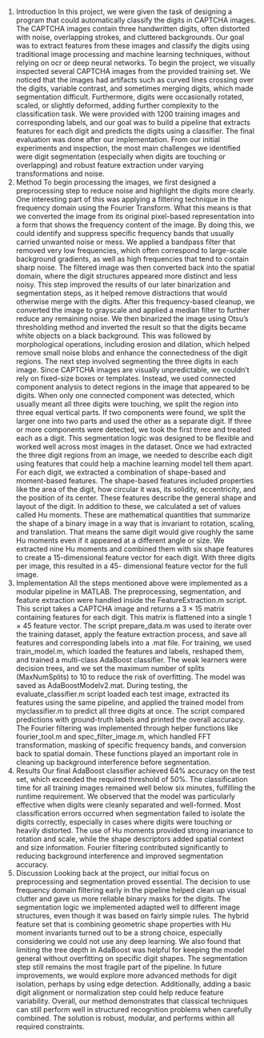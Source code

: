 1. Introduction
In this project, we were given the task of designing a program that could automatically
classify the digits in CAPTCHA images. The CAPTCHA images
contain three handwritten digits, often distorted with noise, overlapping strokes,
and cluttered backgrounds. Our goal was to extract features from these images
and classify the digits using traditional image processing and machine learning
techniques, without relying on ocr or deep neural networks.
To begin the project, we visually inspected several CAPTCHA images from the
provided training set. We noticed that the images had artifacts such as curved lines
crossing over the digits, variable contrast, and sometimes merging digits, which
made segmentation difficult. Furthermore, digits were occasionally rotated, scaled,
or slightly deformed, adding further complexity to the classification task.
We were provided with 1200 training images and corresponding labels, and our goal
was to build a pipeline that extracts features for each digit and predicts the digits
using a classifier. The final evaluation was done after our implementation. From
our initial experiments and inspection, the most main challenges we identified were
digit segmentation (especially when digits are touching or overlapping) and robust
feature extraction under varying transformations and noise.
2. Method
To begin processing the images, we first designed a preprocessing step to reduce
noise and highlight the digits more clearly. One interesting part of this was applying
a filtering technique in the frequency domain using the Fourier Transform.
What this means is that we converted the image from its original pixel-based representation
into a form that shows the frequency content of the image. By doing
this, we could identify and suppress specific frequency bands that usually carried
unwanted noise or mess. We applied a bandpass filter that removed very low frequencies,
which often correspond to large-scale background gradients, as well as
high frequencies that tend to contain sharp noise. The filtered image was then
converted back into the spatial domain, where the digit structures appeared more
distinct and less noisy. This step improved the results of our later binarization and
segmentation steps, as it helped remove distractions that would otherwise merge
with the digits.
After this frequency-based cleanup, we converted the image to grayscale and applied
a median filter to further reduce any remaining noise. We then binarized the
image using Otsu’s thresholding method and inverted the result so that the digits
became white objects on a black background. This was followed by morphological
operations, including erosion and dilation, which helped remove small noise blobs
and enhance the connectedness of the digit regions.
The next step involved segmenting the three digits in each image. Since CAPTCHA
images are visually unpredictable, we couldn’t rely on fixed-size boxes or templates.
Instead, we used connected component analysis to detect regions in the image that
appeared to be digits. When only one connected component was detected, which
usually meant all three digits were touching, we split the region into three equal
vertical parts. If two components were found, we split the larger one into two parts
and used the other as a separate digit. If three or more components were detected,
we took the first three and treated each as a digit. This segmentation logic was
designed to be flexible and worked well across most images in the dataset.
Once we had extracted the three digit regions from an image, we needed to describe
each digit using features that could help a machine learning model tell them apart.
For each digit, we extracted a combination of shape-based and moment-based
features. The shape-based features included properties like the area of the digit,
how circular it was, its solidity, eccentricity, and the position of its center. These
features describe the general shape and layout of the digit. In addition to these, we
calculated a set of values called Hu moments. These are mathematical quantities
that summarize the shape of a binary image in a way that is invariant to rotation,
scaling, and translation. That means the same digit would give roughly the same
Hu moments even if it appeared at a different angle or size. We extracted nine Hu
moments and combined them with six shape features to create a 15-dimensional
feature vector for each digit. With three digits per image, this resulted in a 45-
dimensional feature vector for the full image.
3. Implementation
All the steps mentioned above were implemented as a modular pipeline in MATLAB.
The preprocessing, segmentation, and feature extraction were handled inside
the FeatureExtraction.m script. This script takes a CAPTCHA image and returns
a 3 × 15 matrix containing features for each digit. This matrix is flattened
into a single 1 × 45 feature vector.
The script prepare_data.m was used to iterate over the training dataset, apply
the feature extraction process, and save all features and corresponding labels
into a .mat file. For training, we used train_model.m, which loaded the features
and labels, reshaped them, and trained a multi-class AdaBoost classifier.
The weak learners were decision trees, and we set the maximum number of splits
(MaxNumSplits) to 10 to reduce the risk of overfitting. The model was saved as
AdaBoostModelv2.mat.
During testing, the evaluate_classifier.m script loaded each test image, extracted
its features using the same pipeline, and applied the trained model from
myclassifier.m to predict all three digits at once. The script compared predictions
with ground-truth labels and printed the overall accuracy.
The Fourier filtering was implemented through helper functions like fourier_tool.m
and spec_filter_image.m, which handled FFT transformation, masking of specific
frequency bands, and conversion back to spatial domain. These functions
played an important role in cleaning up background interference before segmentation.
4. Results
Our final AdaBoost classifier achieved 64% accuracy on the test set, which exceeded
the required threshold of 50%. The classification time for all training images remained
well below six minutes, fulfilling the runtime requirement. We observed
that the model was particularly effective when digits were cleanly separated and
well-formed. Most classification errors occurred when segmentation failed to isolate
the digits correctly, especially in cases where digits were touching or heavily
distorted. The use of Hu moments provided strong invariance to rotation and scale,
while the shape descriptors added spatial context and size information. Fourier filtering
contributed significantly to reducing background interference and improved
segmentation accuracy.
5. Discussion
Looking back at the project, our initial focus on preprocessing and segmentation
proved essential. The decision to use frequency domain filtering early in the
pipeline helped clean up visual clutter and gave us more reliable binary masks for
the digits. The segmentation logic we implemented adapted well to different image
structures, even though it was based on fairly simple rules. The hybrid feature set
that is combining geometric shape properties with Hu moment invariants turned
out to be a strong choice, especially considering we could not use any deep learning.
We also found that limiting the tree depth in AdaBoost was helpful for keeping
the model general without overfitting on specific digit shapes. The segmentation
step still remains the most fragile part of the pipeline. In future improvements, we
would explore more advanced methods for digit isolation, perhaps by using edge
detection. Additionally, adding a basic digit alignment or normalization step could
help reduce feature variability. Overall, our method demonstrates that classical
techniques can still perform well in structured recognition problems when carefully
combined. The solution is robust, modular, and performs within all required
constraints.

